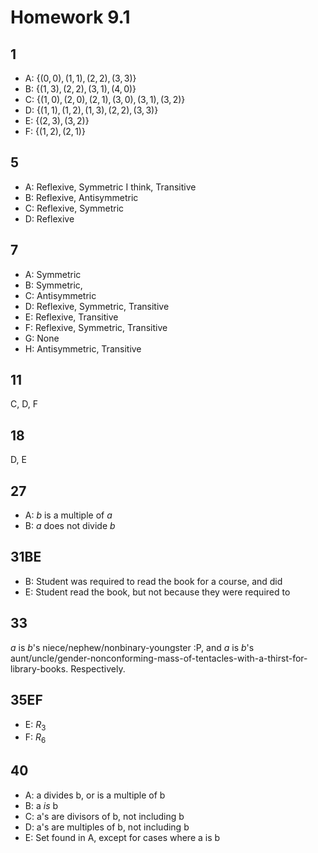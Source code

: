 # Homework 9.1

## 1

- A: $\{(0,0),(1,1),(2,2),(3,3)\}$
- B: $\{(1,3),(2,2),(3,1),(4,0)\}$
- C: $\{(1,0),(2,0),(2,1),(3,0),(3,1),(3,2)\}$
- D: $\{(1,1),(1,2),(1,3),(2,2),(3,3)\}$
- E: $\{(2,3),(3,2)\}$
- F: $\{(1,2),(2,1)\}​$

## 5

- A: Reflexive, Symmetric I think, Transitive
- B: Reflexive, Antisymmetric
- C: Reflexive, Symmetric
- D: Reflexive

## 7

- A: Symmetric
- B: Symmetric, 
- C: Antisymmetric
- D: Reflexive, Symmetric, Transitive
- E: Reflexive, Transitive
- F: Reflexive, Symmetric, Transitive
- G: None
- H: Antisymmetric, Transitive

## 11

C, D, F

## 18

D, E

## 27

- A: $b$ is a multiple of $a$
- B: $a$ does not divide $b$

## 31BE

- B: Student was required to read the book for a course, and did
- E: Student read the book, but not because they were required to

## 33

$a$ is $b$'s niece/nephew/nonbinary-youngster :P, and $a$ is $b$'s aunt/uncle/gender-nonconforming-mass-of-tentacles-with-a-thirst-for-library-books. Respectively. 

## 35EF

- E: $R_3$
- F: $R_6$

## 40

- A: a divides b, or is a multiple of b
- B: a *is* b
- C: a's are divisors of b, not including b
- D: a's are multiples of b, not including b
- E: Set found in A, except for cases where a is b

